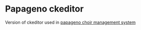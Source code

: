# Papageno ckeditor

Version of ckeditor used in [papageno choir management system](http://www.papageno.info/)

